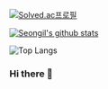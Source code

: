 [![Solved.ac프로필](http://mazassumnida.wtf/api/v2/generate_badge?boj=lyj0929)](https://solved.ac/lyj0929)

[![Seongil's github stats](https://github-readme-stats.vercel.app/api?username=LeeYJ2147)](https://github.com/anuraghazra/github-readme-stats)

![Top Langs](https://github-readme-stats.vercel.app/api/top-langs/?username=LeeYJ2147&layout=dark&theme=compact)
### Hi there 👋


<!--
**LeeYJ2147/LeeYJ2147** is a ✨ _special_ ✨ repository because its `README.md` (this file) appears on your GitHub profile.

Here are some ideas to get you started:

- 🔭 I’m currently working on ...
- 🌱 I’m currently learning ...
- 👯 I’m looking to collaborate on ...
- 🤔 I’m looking for help with ...
- 💬 Ask me about ...
- 📫 How to reach me: ...
- 😄 Pronouns: ...
- ⚡ Fun fact: ...
-->
